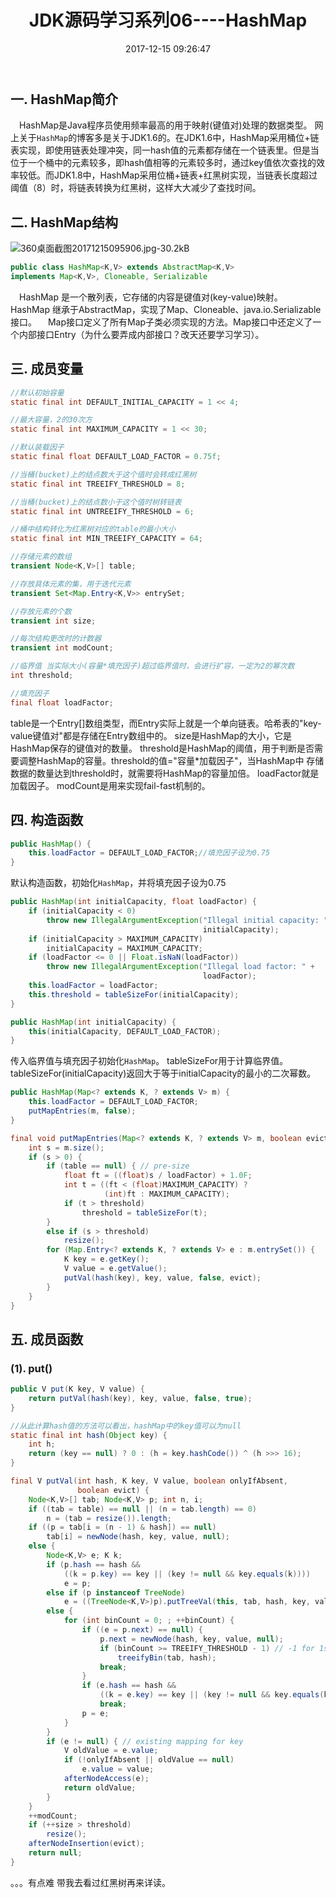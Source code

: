 ﻿---
layout: 'n'
title: JDK源码学习系列06----HashMap
date: 2017-12-15 09:26:47
tags:
    - Java
    - HashMap
    - JDK
---

## 一. HashMap简介
&ensp;&ensp;HashMap是Java程序员使用频率最高的用于映射(键值对)处理的数据类型。
网上关于`HashMap`的博客多是关于JDK1.6的。在JDK1.6中，HashMap采用桶位+链表实现，即使用链表处理冲突，同一hash值的元素都存储在一个链表里。但是当位于一个桶中的元素较多，即hash值相等的元素较多时，通过key值依次查找的效率较低。而JDK1.8中，HashMap采用位桶+链表+红黑树实现，当链表长度超过阈值（8）时，将链表转换为红黑树，这样大大减少了查找时间。

<!--more-->

## 二. HashMap结构

![360桌面截图20171215095906.jpg-30.2kB][1]



  [1]: http://static.zybuluo.com/hewei0928/pkntk97vux052q5sxye8so6l/360%E6%A1%8C%E9%9D%A2%E6%88%AA%E5%9B%BE20171215095906.jpg
  
```java
public class HashMap<K,V> extends AbstractMap<K,V>
implements Map<K,V>, Cloneable, Serializable
```
&ensp;&ensp;HashMap 是一个散列表，它存储的内容是键值对(key-value)映射。
&ensp;&ensp;HashMap 继承于AbstractMap，实现了Map、Cloneable、java.io.Serializable接口。
&ensp;&ensp;Map接口定义了所有Map子类必须实现的方法。Map接口中还定义了一个内部接口Entry（为什么要弄成内部接口？改天还要学习学习）。

## 三. 成员变量
```java
//默认初始容量
static final int DEFAULT_INITIAL_CAPACITY = 1 << 4;

//最大容量，2的30次方
static final int MAXIMUM_CAPACITY = 1 << 30;

//默认装载因子
static final float DEFAULT_LOAD_FACTOR = 0.75f;

//当桶(bucket)上的结点数大于这个值时会转成红黑树
static final int TREEIFY_THRESHOLD = 8;

//当桶(bucket)上的结点数小于这个值时树转链表
static final int UNTREEIFY_THRESHOLD = 6;

//桶中结构转化为红黑树对应的table的最小大小
static final int MIN_TREEIFY_CAPACITY = 64;

//存储元素的数组
transient Node<K,V>[] table;

//存放具体元素的集，用于迭代元素
transient Set<Map.Entry<K,V>> entrySet;

//存放元素的个数
transient int size;

//每次结构更改时的计数器
transient int modCount;

//临界值 当实际大小(容量*填充因子)超过临界值时，会进行扩容，一定为2的幂次数
int threshold;

//填充因子
final float loadFactor;
```
table是一个Entry[]数组类型，而Entry实际上就是一个单向链表。哈希表的"key-value键值对"都是存储在Entry数组中的。 size是HashMap的大小，它是HashMap保存的键值对的数量。 
threshold是HashMap的阈值，用于判断是否需要调整HashMap的容量。threshold的值="容量*加载因子"，当HashMap中                    存储数据的数量达到threshold时，就需要将HashMap的容量加倍。
loadFactor就是加载因子。
modCount是用来实现fail-fast机制的。


## 四. 构造函数
```java
public HashMap() {
    this.loadFactor = DEFAULT_LOAD_FACTOR;//填充因子设为0.75
}
```
默认构造函数，初始化`HashMap`，并将填充因子设为0.75

```java
public HashMap(int initialCapacity, float loadFactor) {
    if (initialCapacity < 0)
        throw new IllegalArgumentException("Illegal initial capacity: " +
                                           initialCapacity);
    if (initialCapacity > MAXIMUM_CAPACITY)
        initialCapacity = MAXIMUM_CAPACITY;
    if (loadFactor <= 0 || Float.isNaN(loadFactor))
        throw new IllegalArgumentException("Illegal load factor: " +
                                           loadFactor);
    this.loadFactor = loadFactor;
    this.threshold = tableSizeFor(initialCapacity);
}

public HashMap(int initialCapacity) {
    this(initialCapacity, DEFAULT_LOAD_FACTOR);
}
```
传入临界值与填充因子初始化`HashMap`。 tableSizeFor用于计算临界值。tableSizeFor(initialCapacity)返回大于等于initialCapacity的最小的二次幂数。

```java
public HashMap(Map<? extends K, ? extends V> m) {
    this.loadFactor = DEFAULT_LOAD_FACTOR;
    putMapEntries(m, false);
}

final void putMapEntries(Map<? extends K, ? extends V> m, boolean evict) {
    int s = m.size();
    if (s > 0) {
        if (table == null) { // pre-size
            float ft = ((float)s / loadFactor) + 1.0F;
            int t = ((ft < (float)MAXIMUM_CAPACITY) ?
                     (int)ft : MAXIMUM_CAPACITY);
            if (t > threshold)
                threshold = tableSizeFor(t);
        }
        else if (s > threshold)
            resize();
        for (Map.Entry<? extends K, ? extends V> e : m.entrySet()) {
            K key = e.getKey();
            V value = e.getValue();
            putVal(hash(key), key, value, false, evict);
        }
    }
}
```

## 五. 成员函数
### (1). put()
```java
public V put(K key, V value) {
    return putVal(hash(key), key, value, false, true);
}

//从此计算hash值的方法可以看出，hashMap中的key值可以为null
static final int hash(Object key) {
    int h;
    return (key == null) ? 0 : (h = key.hashCode()) ^ (h >>> 16);
}

final V putVal(int hash, K key, V value, boolean onlyIfAbsent,
               boolean evict) {
    Node<K,V>[] tab; Node<K,V> p; int n, i;
    if ((tab = table) == null || (n = tab.length) == 0)
        n = (tab = resize()).length;
    if ((p = tab[i = (n - 1) & hash]) == null)
        tab[i] = newNode(hash, key, value, null);
    else {
        Node<K,V> e; K k;
        if (p.hash == hash &&
            ((k = p.key) == key || (key != null && key.equals(k))))
            e = p;
        else if (p instanceof TreeNode)
            e = ((TreeNode<K,V>)p).putTreeVal(this, tab, hash, key, value);
        else {
            for (int binCount = 0; ; ++binCount) {
                if ((e = p.next) == null) {
                    p.next = newNode(hash, key, value, null);
                    if (binCount >= TREEIFY_THRESHOLD - 1) // -1 for 1st
                        treeifyBin(tab, hash);
                    break;
                }
                if (e.hash == hash &&
                    ((k = e.key) == key || (key != null && key.equals(k))))
                    break;
                p = e;
            }
        }
        if (e != null) { // existing mapping for key
            V oldValue = e.value;
            if (!onlyIfAbsent || oldValue == null)
                e.value = value;
            afterNodeAccess(e);
            return oldValue;
        }
    }
    ++modCount;
    if (++size > threshold)
        resize();
    afterNodeInsertion(evict);
    return null;
}

```

。。。有点难 带我去看过红黑树再来详读。